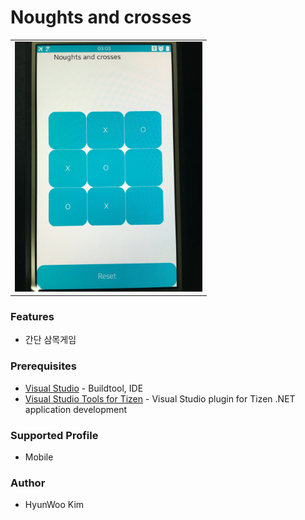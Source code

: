 # Noughts and crosses


<table>
<tr>
<td>
<center><img src='./NoughtsAndCrosses/Screenshots/IMG_0241.JPG' height=400></center>
</td>
</tr>
</table>


### Features
* 간단 삼목게임

### Prerequisites
* [Visual Studio](https://www.visualstudio.com/) - Buildtool, IDE
* [Visual Studio Tools for Tizen](https://developer.tizen.org/development/tizen-.net-preview/visual-studio-tools-tizen) - Visual Studio plugin for Tizen .NET application development


### Supported Profile
* Mobile


### Author
* HyunWoo Kim
